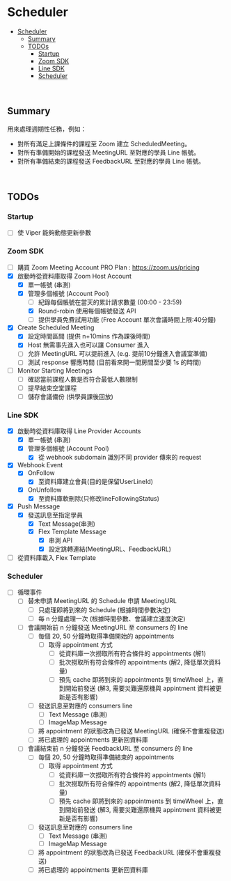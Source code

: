 # Scheduler

- [Scheduler](#scheduler)
  - [Summary](#summary)
  - [TODOs](#todos)
    - [Startup](#startup)
    - [Zoom SDK](#zoom-sdk)
    - [Line SDK](#line-sdk)
    - [Scheduler](#scheduler-1)

<br>

## Summary

用來處理週期性任務，例如：

- 對所有滿足上課條件的課程至 Zoom 建立 ScheduledMeeting。
- 對所有準備開始的課程發送 MeetingURL 至對應的學員 Line 帳號。
- 對所有準備結束的課程發送 FeedbackURL 至對應的學員 Line 帳號。

<br>

## TODOs

### Startup

- [ ] 使 Viper 能夠動態更新參數

### Zoom SDK

- [ ] 購買 Zoom Meeting Account PRO Plan : https://zoom.us/pricing
- [x] 啟動時從資料庫取得 Zoom Host Account
  - [x] 單一帳號 (串測)
  - [x] 管理多個帳號 (Account Pool)
    - [ ] 紀錄每個帳號在當天的累計請求數量 (00:00 - 23:59)
    - [x] Round-robin 使用每個帳號發送 API
    - [ ] 提供學員免費試用功能 (Free Account 單次會議時間上限:40分鐘)
- [x] Create Scheduled Meeting
  - [x] 設定時間區間 (提供 n+10mins 作為課後時間)
  - [x] Host 無需事先進入也可以讓 Consumer 進入
  - [ ] 允許 MeetingURL 可以提前進入 (e.g. 提前10分鐘進入會議室準備)
  - [ ] 測試 response 響應時間 (目前看來開一間房間至少要 1s 的時間)
- [ ] Monitor Starting Meetings
  - [ ] 確認當前課程人數是否符合最低人數限制
  - [ ] 提早結束空堂課程
  - [ ] 儲存會議備份 (供學員課後回放)

### Line SDK

- [x] 啟動時從資料庫取得 Line Provider Accounts
  - [x] 單一帳號 (串測)
  - [x] 管理多個帳號 (Account Pool)
    - [x] 從 webhook subdomain 識別不同 provider 傳來的 request
- [x] Webhook Event
  - [x] OnFollow
    - [x] 至資料庫建立會員(目的是保留UserLineId)
  - [x] OnUnfollow
    - [x] 至資料庫軟刪除(只修改lineFollowingStatus)
- [x] Push Message
  - [x] 發送訊息至指定學員
    - [x] Text Message(串測)
    - [x] Flex Template Message
      - [x] 串測 API
      - [x] 設定跳轉連結(MeetingURL、FeedbackURL)
- [ ] 從資料庫載入 Flex Template 

### Scheduler

- [ ] 循環事件
  - [ ] 替未申請 MeetingURL 的 Schedule 申請 MeetingURL
    - [ ] 只處理即將到來的 Schedule (根據時間參數決定)
    - [ ] 每 n 分鐘處理一次 (根據時間參數、會議建立速度決定)
  - [ ] 會議開始前 n 分鐘發送 MeetingURL 至 consumers 的 line
    - [ ] 每個 20, 50 分鐘時取得準備開始的 appointments 
      - [ ] 取得 appointment 方式
        - [ ] 從資料庫一次撈取所有符合條件的 appointments (解1)
        - [ ] 批次撈取所有符合條件的 appointments (解2, 降低單次資料量)
        - [ ] 預先 cache 即將到來的 appointments 到 timeWheel 上，直到開始前發送 (解3, 需要災難還原機與 appintment 資料被更新是否有影響)
    - [ ] 發送訊息至對應的 consumers line
      - [ ] Text Message (串測)
      - [ ] ImageMap Message
    - [ ] 將 appointment 的狀態改為已發送 MeetingURL (確保不會重複發送)
    - [ ] 將已處理的 appointments 更新回資料庫
  - [ ] 會議結束前 n 分鐘發送 FeedbackURL 至 consumers 的 line
    - [ ] 每個 20, 50 分鐘時取得準備結束的 appointments 
      - [ ] 取得 appointment 方式
        - [ ] 從資料庫一次撈取所有符合條件的 appointments (解1)
        - [ ] 批次撈取所有符合條件的 appointments (解2, 降低單次資料量)
        - [ ] 預先 cache 即將到來的 appointments 到 timeWheel 上，直到開始前發送 (解3, 需要災難還原機與 appintment 資料被更新是否有影響)
    - [ ] 發送訊息至對應的 consumers line
      - [ ] Text Message (串測)
      - [ ] ImageMap Message
    - [ ] 將 appointment 的狀態改為已發送 FeedbackURL (確保不會重複發送)
    - [ ] 將已處理的 appointments 更新回資料庫
